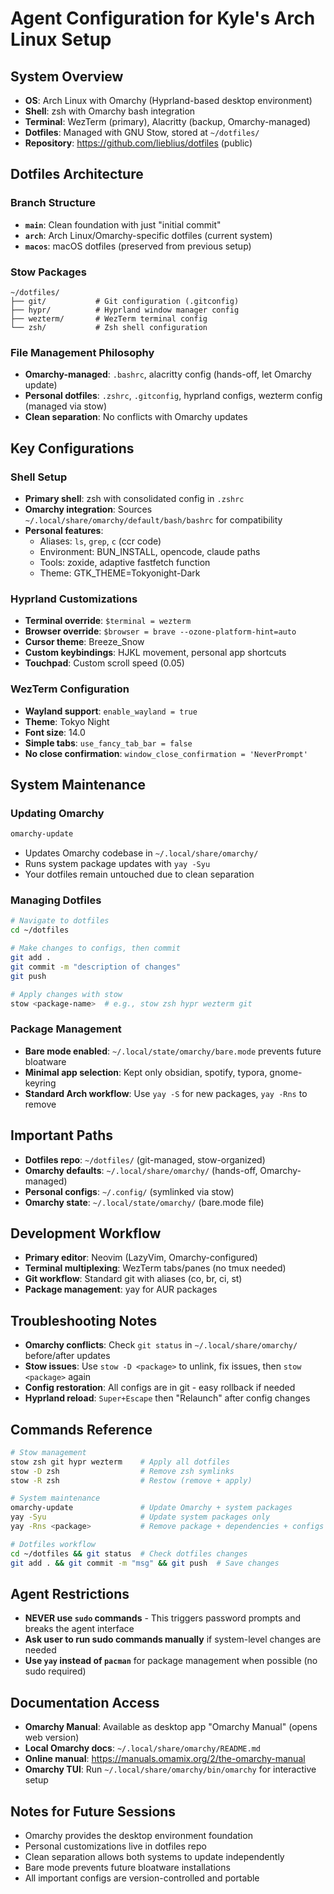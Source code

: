 # Agent Configuration for Kyle's Arch Linux Setup

## System Overview
- **OS**: Arch Linux with Omarchy (Hyprland-based desktop environment)
- **Shell**: zsh with Omarchy bash integration
- **Terminal**: WezTerm (primary), Alacritty (backup, Omarchy-managed)
- **Dotfiles**: Managed with GNU Stow, stored at `~/dotfiles/`
- **Repository**: https://github.com/lieblius/dotfiles (public)

## Dotfiles Architecture

### Branch Structure
- **`main`**: Clean foundation with just "initial commit"
- **`arch`**: Arch Linux/Omarchy-specific dotfiles (current system)
- **`macos`**: macOS dotfiles (preserved from previous setup)

### Stow Packages
```
~/dotfiles/
├── git/           # Git configuration (.gitconfig)
├── hypr/          # Hyprland window manager config
├── wezterm/       # WezTerm terminal config
└── zsh/           # Zsh shell configuration
```

### File Management Philosophy
- **Omarchy-managed**: `.bashrc`, alacritty config (hands-off, let Omarchy update)
- **Personal dotfiles**: `.zshrc`, `.gitconfig`, hyprland configs, wezterm config (managed via stow)
- **Clean separation**: No conflicts with Omarchy updates

## Key Configurations

### Shell Setup
- **Primary shell**: zsh with consolidated config in `.zshrc`
- **Omarchy integration**: Sources `~/.local/share/omarchy/default/bash/bashrc` for compatibility
- **Personal features**: 
  - Aliases: `ls`, `grep`, `c` (ccr code)
  - Environment: BUN_INSTALL, opencode, claude paths
  - Tools: zoxide, adaptive fastfetch function
  - Theme: GTK_THEME=Tokyonight-Dark

### Hyprland Customizations
- **Terminal override**: `$terminal = wezterm`
- **Browser override**: `$browser = brave --ozone-platform-hint=auto`
- **Cursor theme**: Breeze_Snow
- **Custom keybindings**: HJKL movement, personal app shortcuts
- **Touchpad**: Custom scroll speed (0.05)

### WezTerm Configuration
- **Wayland support**: `enable_wayland = true`
- **Theme**: Tokyo Night
- **Font size**: 14.0
- **Simple tabs**: `use_fancy_tab_bar = false`
- **No close confirmation**: `window_close_confirmation = 'NeverPrompt'`

## System Maintenance

### Updating Omarchy
```bash
omarchy-update
```
- Updates Omarchy codebase in `~/.local/share/omarchy/`
- Runs system package updates with `yay -Syu`
- Your dotfiles remain untouched due to clean separation

### Managing Dotfiles
```bash
# Navigate to dotfiles
cd ~/dotfiles

# Make changes to configs, then commit
git add .
git commit -m "description of changes"
git push

# Apply changes with stow
stow <package-name>  # e.g., stow zsh hypr wezterm git
```

### Package Management
- **Bare mode enabled**: `~/.local/state/omarchy/bare.mode` prevents future bloatware
- **Minimal app selection**: Kept only obsidian, spotify, typora, gnome-keyring
- **Standard Arch workflow**: Use `yay -S` for new packages, `yay -Rns` to remove

## Important Paths
- **Dotfiles repo**: `~/dotfiles/` (git-managed, stow-organized)
- **Omarchy defaults**: `~/.local/share/omarchy/` (hands-off, Omarchy-managed)
- **Personal configs**: `~/.config/` (symlinked via stow)
- **Omarchy state**: `~/.local/state/omarchy/` (bare.mode file)

## Development Workflow
- **Primary editor**: Neovim (LazyVim, Omarchy-configured)
- **Terminal multiplexing**: WezTerm tabs/panes (no tmux needed)
- **Git workflow**: Standard git with aliases (co, br, ci, st)
- **Package management**: yay for AUR packages

## Troubleshooting Notes
- **Omarchy conflicts**: Check `git status` in `~/.local/share/omarchy/` before/after updates
- **Stow issues**: Use `stow -D <package>` to unlink, fix issues, then `stow <package>` again
- **Config restoration**: All configs are in git - easy rollback if needed
- **Hyprland reload**: `Super+Escape` then "Relaunch" after config changes

## Commands Reference
```bash
# Stow management
stow zsh git hypr wezterm    # Apply all dotfiles
stow -D zsh                  # Remove zsh symlinks
stow -R zsh                  # Restow (remove + apply)

# System maintenance
omarchy-update               # Update Omarchy + system packages
yay -Syu                     # Update system packages only
yay -Rns <package>           # Remove package + dependencies + configs

# Dotfiles workflow
cd ~/dotfiles && git status  # Check dotfiles changes
git add . && git commit -m "msg" && git push  # Save changes
```

## Agent Restrictions
- **NEVER use `sudo` commands** - This triggers password prompts and breaks the agent interface
- **Ask user to run sudo commands manually** if system-level changes are needed
- **Use `yay` instead of `pacman`** for package management when possible (no sudo required)

## Documentation Access
- **Omarchy Manual**: Available as desktop app "Omarchy Manual" (opens web version)
- **Local Omarchy docs**: `~/.local/share/omarchy/README.md`
- **Online manual**: https://manuals.omamix.org/2/the-omarchy-manual
- **Omarchy TUI**: Run `~/.local/share/omarchy/bin/omarchy` for interactive setup

## Notes for Future Sessions
- Omarchy provides the desktop environment foundation
- Personal customizations live in dotfiles repo
- Clean separation allows both systems to update independently
- Bare mode prevents future bloatware installations
- All important configs are version-controlled and portable